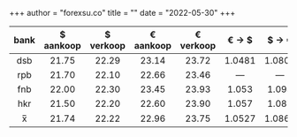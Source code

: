 +++
author = "forexsu.co"
title = ""
date = "2022-05-30"
+++

bank |$ aankoop |$ verkoop |€ aankoop |€ verkoop |€ → $|$ → €
:-----:|:-----:|:-----:|:-----:|:-----:|:-----:|:-----:
dsb  |21.75|22.29|23.14|23.72|1.0481|1.0801
rpb  |21.70|22.10|22.66|23.46|—|—
fnb  |22.00|22.30|23.45|23.93|1.053|1.093
hkr  |21.50|22.20|22.60|23.90|1.057|1.087
x̅|21.74|22.22|22.96|23.75|1.0527|1.0867
